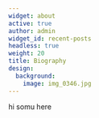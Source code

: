 ```yaml
---
widget: about
active: true
author: admin
widget_id: recent-posts
headless: true
weight: 20
title: Biography
design:
  background:
    image: img_0346.jpg
---
```

hi somu here